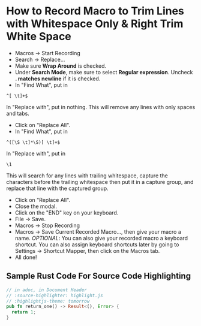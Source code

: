# How to Record Macro to Trim Lines with Whitespace Only & Right Trim White Space

- Macros &rarr; Start Recording
- Search &rarr; Replace...
- Make sure **Wrap Around** is checked.
- Under **Search Mode**, make sure to select **Regular expression**. Uncheck **. matches newline** if it is checked.
- In "Find What", put in

```regexp
^[ \t]+$
```

In "Replace with", put in nothing. This will remove any lines with only spaces and tabs.

- Click on "Replace All".
- In "Find What", put in

```regexp
^([\S \t]*\S)[ \t]+$
```

In "Replace with", put in

```regexp
\1
```

This will search for any lines with trailing whitespace, capture the characters before the trailing whitespace then put it in a capture group, and replace that line with the captured group.

- Click on "Replace All".
- Close the modal.
- Click on the "END" key on your keyboard.
- File &rarr; Save.
- Macros &rarr; Stop Recording
- Macros &rarr; Save Current Recorded Macro..., then give your macro a name. _OPTIONAL_: You can also give your recorded macro a keyboard shortcut. You can also assign keyboard shortcuts later by going to Settings &rarr; Shortcut Mapper, then click on the Macros tab.
- All done!

## Sample Rust Code For Source Code Highlighting

```rust
// in adoc, in Document Header
// :source-highlighter: highlight.js
// :highlightjs-theme: tomorrow
pub fn return_one() -> Result<(), Error> {
  return 1;
}
```
